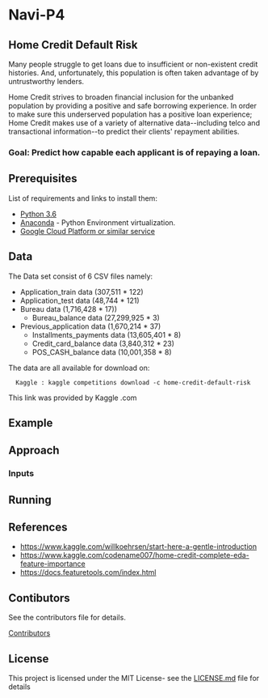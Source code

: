 # Navi-P4
## Home Credit Default Risk
Many people struggle to get loans due to insufficient or non-existent credit histories. And, unfortunately, this population is often taken advantage of by untrustworthy lenders.

Home Credit strives to broaden financial inclusion for the unbanked population by providing a positive and safe borrowing experience. In order to make sure this underserved population has a positive loan experience; Home Credit makes use of a variety of alternative data--including telco and transactional information--to predict their clients' repayment abilities.
### Goal: Predict how capable each applicant is of repaying a loan.

## Prerequisites
List of requirements and links to install them:

- [Python 3.6](https://www.python.org/downloads/release/python-360/)
- [Anaconda](https://www.anaconda.com/) - Python Environment virtualization.      
- [Google Cloud Platform or similar service](https://cloud.google.com/docs/)

## Data

The Data set consist of 6 CSV files namely:

* Application_train data (307,511 * 122)
* Application_test data (48,744 * 121)
* Bureau data (1,716,428 * 17))
  * Bureau_balance data (27,299,925 * 3)       
* Previous_application data (1,670,214 * 37)
  * Installments_payments data (13,605,401 * 8)
  * Credit_card_balance data (3,840,312 * 23)
  * POS_CASH_balance data (10,001,358 * 8)              

The data are all available for download on:

      Kaggle : kaggle competitions download -c home-credit-default-risk
      
This link was provided by Kaggle .com

## Example

## Approach 

### Inputs

## Running
  
## References

* https://www.kaggle.com/willkoehrsen/start-here-a-gentle-introduction
* https://www.kaggle.com/codename007/home-credit-complete-eda-feature-importance
* https://docs.featuretools.com/index.html


## Contibutors
See the contributors file for details. 

[Contributors]()

## License
This project is licensed under the MIT License- see the [LICENSE.md]( https://github.com/dsp-uga/Navi-P4/blob/master/LICENSE) file for details

